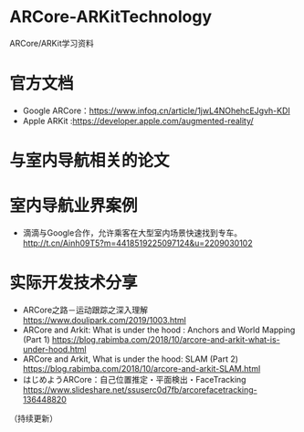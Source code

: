 # ARCore-ARKitTechnology
ARCore/ARKit学习资料
# 官方文档
- Google ARCore：https://www.infoq.cn/article/1jwL4NOhehcEJgvh-KDI
- Apple ARKit :https://developer.apple.com/augmented-reality/

# 与室内导航相关的论文
# 室内导航业界案例
- 滴滴与Google合作，允许乘客在大型室内场景快速找到专车。 http://t.cn/Ainh09T5?m=4418519225097124&u=2209030102
# 实际开发技术分享
- ARCore之路－运动跟踪之深入理解 https://www.doulipark.com/2019/1003.html
- ARCore and Arkit: What is under the hood : Anchors and World Mapping (Part 1) https://blog.rabimba.com/2018/10/arcore-and-arkit-what-is-under-hood.html
- ARCore and Arkit, What is under the hood: SLAM (Part 2) https://blog.rabimba.com/2018/10/arcore-and-arkit-SLAM.html
- はじめようARCore：自己位置推定・平面検出・FaceTracking https://www.slideshare.net/ssuserc0d7fb/arcorefacetracking-136448820






（持续更新）

